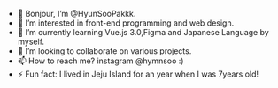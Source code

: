 - 👋 Bonjour, I’m @HyunSooPakkk.
- 👀 I’m interested in front-end programming and web design.
- 🌱 I’m currently learning Vue.js 3.0,Figma and Japanese Language by myself.
- 💞️ I’m looking to collaborate on various projects.
- 📫 How to reach me? instagram @hymnsoo :)
- ⚡ Fun fact: I lived in Jeju Island for an year when I was 7years old!

<!---
HyunSooPakkk/HyunSooPakkk is a ✨ special ✨ repository because its `README.md` (this file) appears on your GitHub profile.
You can click the Preview link to take a look at your changes.
--->
